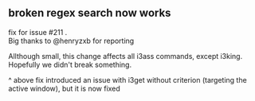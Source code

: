 ## broken regex search now works

fix for issue #211 .  
Big thanks to @henryzxb for reporting

Allthough small, this change affects all i3ass commands,
except i3king. Hopefully we didn't break something.

^ above fix introduced an issue with i3get without criterion
(targeting the active window), but it is now fixed

